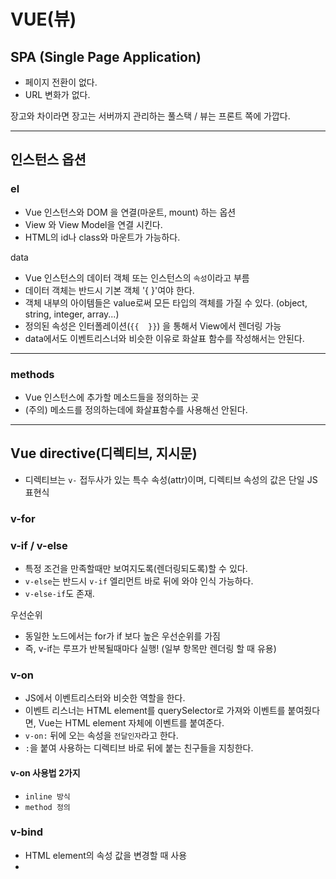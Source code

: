 # VUE(뷰)

## SPA (Single Page Application) 

- 페이지 전환이 없다.
- URL 변화가 없다.

장고와 차이라면 장고는 서버까지 관리하는 풀스택 / 뷰는 프론트 쪽에 가깝다.

------

## 인스턴스 옵션

### el

- Vue 인스턴스와 DOM 을 연결(마운트, mount) 하는 옵션
- View 와 View Model을 연결 시킨다.
- HTML의 id나 class와 마운트가 가능하다.

data

- Vue 인스턴스의 데이터 객체 또는 인스턴스의 `속성`이라고 부름
- 데이터 객체는 반드시 기본 객체 '{  }'여야 한다.
- 객체 내부의 아이템들은 value로써 모든 타입의 객체를 가질 수 있다. (object, string, integer, array...)
- 정의된 속성은 인터폴레이션(`{{  }}`) 을 통해서 View에서 렌더링 가능
- data에서도 이벤트리스너와 비슷한 이유로 화살표 함수를 작성해서는 안된다.

------

### methods

- Vue 인스턴스에 추가할 메소드들을 정의하는 곳
- (주의) 메소드를 정의하는데에 화살표함수를 사용해선 안된다.

------

## Vue directive(디렉티브, 지시문)

- 디렉티브는 `v-` 접두사가 있는 특수 속성(attr)이며, 디렉티브 속성의 값은 단일 JS 표현식

### v-for

### v-if / v-else

- 특정 조건을 만족할때만 보여지도록(렌더링되도록)할 수 있다.
- `v-else`는 반드시 `v-if` 엘리먼트 바로 뒤에 와야 인식 가능하다.
- `v-else-if`도 존재.

우선순위

- 동일한 노드에서는 for가 if 보다 높은 우선순위를 가짐
- 즉, v-if는 루프가 반복될때마다 실행! (일부 항목만 렌더링 할 때 유용)

### v-on

- JS에서 이벤트리스터와 비슷한 역할을 한다.
- 이벤트 리스너는 HTML element를 querySelector로 가져와 이벤트를 붙여줬다면, Vue는 HTML element 자체에 이벤트를 붙여준다.
- `v-on:` 뒤에 오는 속성을 `전달인자`라고 한다.
- `:`을 붙여 사용하는 디렉티브 바로 뒤에 붙는 친구들을 지칭한다.

#### v-on 사용법 2가지

- `inline 방식`
- `method 정의`

### v-bind

- HTML element의 속성 값을 변경할 때 사용
- 